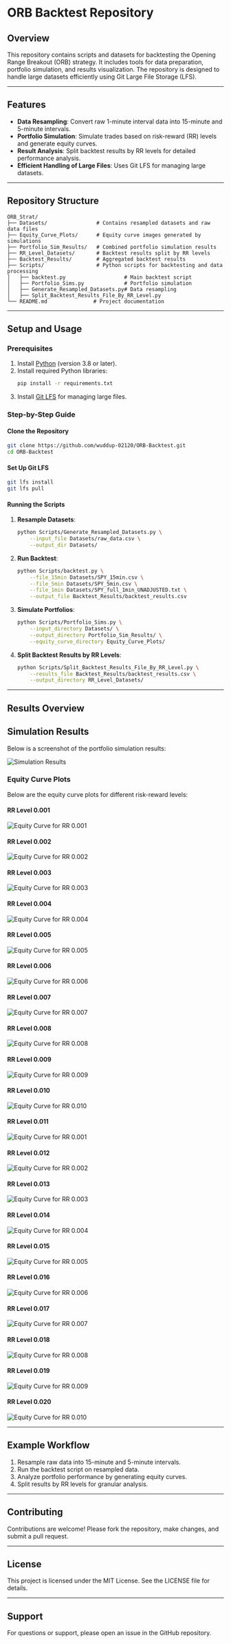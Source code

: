 # ORB Backtest Repository

## Overview
This repository contains scripts and datasets for backtesting the Opening Range Breakout (ORB) strategy. It includes tools for data preparation, portfolio simulation, and results visualization. The repository is designed to handle large datasets efficiently using Git Large File Storage (LFS).

---

## Features
- **Data Resampling**: Convert raw 1-minute interval data into 15-minute and 5-minute intervals.
- **Portfolio Simulation**: Simulate trades based on risk-reward (RR) levels and generate equity curves.
- **Result Analysis**: Split backtest results by RR levels for detailed performance analysis.
- **Efficient Handling of Large Files**: Uses Git LFS for managing large datasets.

---

## Repository Structure
```
ORB_Strat/
├── Datasets/                # Contains resampled datasets and raw data files
├── Equity_Curve_Plots/      # Equity curve images generated by simulations
├── Portfolio_Sim_Results/   # Combined portfolio simulation results
├── RR_Level_Datasets/       # Backtest results split by RR levels
├── Backtest_Results/        # Aggregated backtest results
├── Scripts/                 # Python scripts for backtesting and data processing
│   ├── backtest.py                   # Main backtest script
│   ├── Portfolio_Sims.py             # Portfolio simulation
│   ├── Generate_Resampled_Datasets.py# Data resampling
│   ├── Split_Backtest_Results_File_By_RR_Level.py
└── README.md               # Project documentation
```

---

## Setup and Usage

### Prerequisites
1. Install [Python](https://www.python.org/) (version 3.8 or later).
2. Install required Python libraries:
   ```bash
   pip install -r requirements.txt
   ```
3. Install [Git LFS](https://git-lfs.github.com/) for managing large files.

### Step-by-Step Guide

#### Clone the Repository
```bash
git clone https://github.com/wuddup-02120/ORB-Backtest.git
cd ORB-Backtest
```

#### Set Up Git LFS
```bash
git lfs install
git lfs pull
```

#### Running the Scripts

1. **Resample Datasets**:
   ```bash
   python Scripts/Generate_Resampled_Datasets.py \
       --input_file Datasets/raw_data.csv \
       --output_dir Datasets/
   ```

2. **Run Backtest**:
   ```bash
   python Scripts/backtest.py \
       --file_15min Datasets/SPY_15min.csv \
       --file_5min Datasets/SPY_5min.csv \
       --file_1min Datasets/SPY_full_1min_UNADJUSTED.txt \
       --output_file Backtest_Results/backtest_results.csv
   ```

3. **Simulate Portfolios**:
   ```bash
   python Scripts/Portfolio_Sims.py \
       --input_directory Datasets/ \
       --output_directory Portfolio_Sim_Results/ \
       --equity_curve_directory Equity_Curve_Plots/
   ```

4. **Split Backtest Results by RR Levels**:
   ```bash
   python Scripts/Split_Backtest_Results_File_By_RR_Level.py \
       --results_file Backtest_Results/backtest_results.csv \
       --output_directory RR_Level_Datasets/
   ```

---

## Results Overview

## Simulation Results

Below is a screenshot of the portfolio simulation results:

![Simulation Results](Equity_Curve_Plots/sim_results_screenshot.png)

### Equity Curve Plots
Below are the equity curve plots for different risk-reward levels:

#### RR Level 0.001
![Equity Curve for RR 0.001](Equity_Curve_Plots/equity_curve_RR_0.001.png)

#### RR Level 0.002
![Equity Curve for RR 0.002](Equity_Curve_Plots/equity_curve_RR_0.002.png)

#### RR Level 0.003
![Equity Curve for RR 0.003](Equity_Curve_Plots/equity_curve_RR_0.003.png)

#### RR Level 0.004
![Equity Curve for RR 0.004](Equity_Curve_Plots/equity_curve_RR_0.004.png)

#### RR Level 0.005
![Equity Curve for RR 0.005](Equity_Curve_Plots/equity_curve_RR_0.005.png)

#### RR Level 0.006
![Equity Curve for RR 0.006](Equity_Curve_Plots/equity_curve_RR_0.006.png)

#### RR Level 0.007
![Equity Curve for RR 0.007](Equity_Curve_Plots/equity_curve_RR_0.007.png)

#### RR Level 0.008
![Equity Curve for RR 0.008](Equity_Curve_Plots/equity_curve_RR_0.008.png)

#### RR Level 0.009
![Equity Curve for RR 0.009](Equity_Curve_Plots/equity_curve_RR_0.009.png)

#### RR Level 0.010
![Equity Curve for RR 0.010](Equity_Curve_Plots/equity_curve_RR_0.010.png)

#### RR Level 0.011
![Equity Curve for RR 0.001](Equity_Curve_Plots/equity_curve_RR_0.011.png)

#### RR Level 0.012
![Equity Curve for RR 0.002](Equity_Curve_Plots/equity_curve_RR_0.012.png)

#### RR Level 0.013
![Equity Curve for RR 0.003](Equity_Curve_Plots/equity_curve_RR_0.013.png)

#### RR Level 0.014
![Equity Curve for RR 0.004](Equity_Curve_Plots/equity_curve_RR_0.014.png)

#### RR Level 0.015
![Equity Curve for RR 0.005](Equity_Curve_Plots/equity_curve_RR_0.015.png)

#### RR Level 0.016
![Equity Curve for RR 0.006](Equity_Curve_Plots/equity_curve_RR_0.016.png)

#### RR Level 0.017
![Equity Curve for RR 0.007](Equity_Curve_Plots/equity_curve_RR_0.017.png)

#### RR Level 0.018
![Equity Curve for RR 0.008](Equity_Curve_Plots/equity_curve_RR_0.018.png)

#### RR Level 0.019
![Equity Curve for RR 0.009](Equity_Curve_Plots/equity_curve_RR_0.019.png)

#### RR Level 0.020
![Equity Curve for RR 0.010](Equity_Curve_Plots/equity_curve_RR_0.020.png)

---

## Example Workflow
1. Resample raw data into 15-minute and 5-minute intervals.
2. Run the backtest script on resampled data.
3. Analyze portfolio performance by generating equity curves.
4. Split results by RR levels for granular analysis.

---

## Contributing
Contributions are welcome! Please fork the repository, make changes, and submit a pull request.

---

## License
This project is licensed under the MIT License. See the LICENSE file for details.

---

## Support
For questions or support, please open an issue in the GitHub repository.
